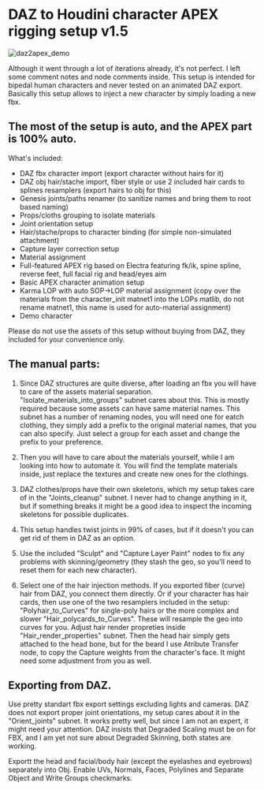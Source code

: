 # DAZ to Houdini character APEX rigging setup v1.5

![daz2apex_demo](https://github.com/user-attachments/assets/3c42cf1c-396d-44ee-84bc-e5ce01dc4452)

Although it went through a lot of iterations already, it's not perfect.
I left some comment notes and node comments inside. 
This setup is intended for bipedal human characters and never tested on an animated DAZ export.
Basically this setup allows to inject a new character by simply loading a new fbx.


## The most of the setup is auto, and the APEX part is 100% auto.

What's included:
- DAZ fbx character import (export character without hairs for it)
- DAZ obj hair/stache import, fiber style or use 2 included hair cards to splines resamplers (export hairs to obj for this)
- Genesis joints/paths renamer (to sanitize names and bring them to root based naming)
- Props/cloths grouping to isolate materials
- Joint orientation setup
- Hair/stache/props to character binding (for simple non-simulated attachment)
- Capture layer correction setup
- Material assignment
- Full-featured APEX rig based on Electra featuring fk/ik, spine spline, reverse feet, full facial rig and head/eyes aim
- Basic APEX character animation setup
- Karma LOP with auto SOP->LOP material assignment (copy over the materials from the character_init matnet1 into the LOPs matlib, do not rename matnet1, this name is used for auto-material assignment)
- Demo character

Please do not use the assets of this setup without buying from DAZ, they included for your convenience only.


## The manual parts:

1. Since DAZ structures are quite diverse, after loading an fbx you will have to care of the assets material separation. "Isolate_materials_into_groups" subnet cares about this. This is mostly required because some assets can have same material names. This subnet has a number of renaming nodes, you will need one for eatch clothing, they simply add a prefix to the original material names, that you can also specify. Just select a group for each asset and change the prefix to your preference.

2. Then you will have to care about the materials yourself, while I am looking into how to automate it. You will find the template materials inside, just replace the textures and create new ones for the clothings.

3. DAZ clothes/props have their own skeletons, which my setup takes care of in the "Joints_cleanup" subnet. I never had to change anything in it, but if something breaks it might be a good idea to inspect the incoming skeletons for possible duplicates.

4. This setup handles twist joints in 99% of cases, but if it doesn't you can get rid of them in DAZ as an option.

5. Use the included "Sculpt" and "Capture Layer Paint" nodes to fix any problems with skinning/geometry (they stash the geo, so you'll need to reset them for each new character).

6. Select one of the hair injection methods. If you exported fiber (curve) hair from DAZ, you connect them directly. Or if your character has hair cards, then use one of the two resamplers included in the setup: "Polyhair_to_Curves" for single-poly hairs or the more complex and slower "Hair_polycards_to_Curves". These will resample the geo into curves for you. Adjust hair render propreties inside "Hair_render_properties" subnet. Then the head hair simply gets attached to the head bone, but for the beard I use Atribute Transfer node, to copy the Capture weights from the character's face. It might need some adjustment from you as well.


## Exporting from DAZ.

Use pretty standart fbx export settings excluding lights and cameras. DAZ does not export proper joint orientations, my setup cares about it in the "Orient_joints" subnet. It works pretty well, but since I am not an expert, it might need your attention. DAZ insists that Degraded Scaling must be on for FBX, and I am yet not sure about Degraded Skinning, both states are working.

Exportt the head and facial/body hair (except the eyelashes and eyebrows) separately into Obj. Enable UVs, Normals, Faces, Polylines and Separate Object and Write Groups checkmarks.

